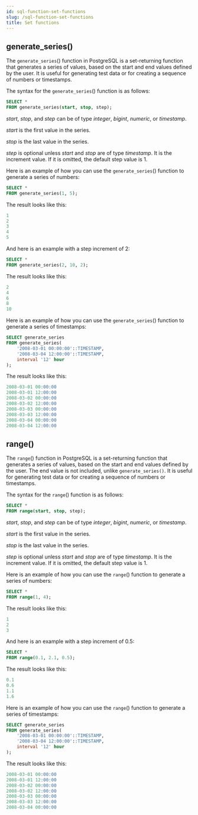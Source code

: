 ```yaml
---
id: sql-function-set-functions
slug: /sql-function-set-functions
title: Set functions
---
```


## generate_series()

The `generate_series`() function in PostgreSQL is a set-returning function that generates a series of values, based on the start and end values defined by the user. It is useful for generating test data or for creating a sequence of numbers or timestamps.

The syntax for the `generate_series`() function is as follows:

```sql
SELECT * 
FROM generate_series(start, stop, step);
```

*start*, *stop*, and *step* can be of type *integer*, *bigint*, *numeric*, or *timestamp*.

*start* is the first value in the series.

*stop* is the last value in the series.

*step* is optional unless *start* and *stop* are of type *timestamp*. It is the increment value. If it is omitted, the default step value is 1.

Here is an example of how you can use the `generate_series`() function to generate a series of numbers:

```sql
SELECT * 
FROM generate_series(1, 5);
```

The result looks like this:

```sql
1
2
3
4
5
```

And here is an example with a step increment of 2:

```sql
SELECT * 
FROM generate_series(2, 10, 2);
```

The result looks like this:

```sql
2
4
6
8
10
```

Here is an example of how you can use the `generate_series`() function to generate a series of timestamps:

```sql
SELECT generate_series 
FROM generate_series(
    '2008-03-01 00:00:00'::TIMESTAMP,
    '2008-03-04 12:00:00'::TIMESTAMP, 
    interval '12' hour
);
```

The result looks like this:

```sql
2008-03-01 00:00:00
2008-03-01 12:00:00
2008-03-02 00:00:00
2008-03-02 12:00:00
2008-03-03 00:00:00
2008-03-03 12:00:00
2008-03-04 00:00:00
2008-03-04 12:00:00
```

## range()

The `range`() function in PostgreSQL is a set-returning function that generates a series of values, based on the start and end values defined by the user. The end value is not included, unlike `generate_series()`. It is useful for generating test data or for creating a sequence of numbers or timestamps.

The syntax for the `range`() function is as follows:

```sql
SELECT * 
FROM range(start, stop, step);
```

*start*, *stop*, and *step* can be of type *integer*, *bigint*, *numeric*, or *timestamp*. 

*start* is the first value in the series.

*stop* is the last value in the series.

*step* is optional unless *start* and *stop* are of type *timestamp*. It is the increment value. If it is omitted, the default step value is 1.

Here is an example of how you can use the `range`() function to generate a series of numbers:

```sql
SELECT * 
FROM range(1, 4);
```

The result looks like this:

```sql
1
2
3
```

And here is an example with a step increment of 0.5:

```sql
SELECT * 
FROM range(0.1, 2.1, 0.5);
```

The result looks like this:

```sql
0.1
0.6
1.1
1.6
```

Here is an example of how you can use the `range`() function to generate a series of timestamps:

```sql
SELECT generate_series 
FROM generate_series(
    '2008-03-01 00:00:00'::TIMESTAMP,
    '2008-03-04 12:00:00'::TIMESTAMP, 
    interval '12' hour
);
```

The result looks like this:

```sql
2008-03-01 00:00:00
2008-03-01 12:00:00
2008-03-02 00:00:00
2008-03-02 12:00:00
2008-03-03 00:00:00
2008-03-03 12:00:00
2008-03-04 00:00:00
```